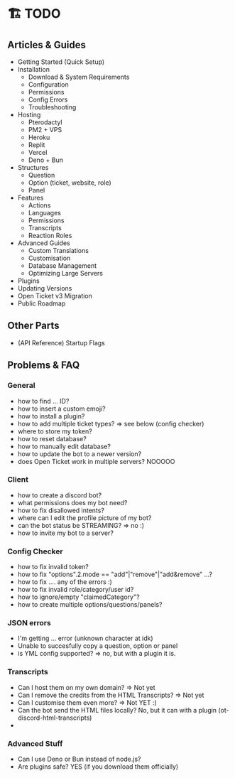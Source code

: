 # 🏗️ TODO

## Articles & Guides
- Getting Started (Quick Setup)
- Installation
  - Download & System Requirements
  - Configuration
  - Permissions
  - Config Errors
  - Troubleshooting
- Hosting
  - Pterodactyl
  - PM2 + VPS
  - Heroku
  - Replit
  - Vercel
  - Deno + Bun
- Structures
  - Question
  - Option (ticket, website, role)
  - Panel
- Features
  - Actions
  - Languages
  - Permissions
  - Transcripts
  - Reaction Roles
- Advanced Guides
  - Custom Translations
  - Customisation
  - Database Management
  - Optimizing Large Servers
- Plugins
- Updating Versions
- Open Ticket v3 Migration
- Public Roadmap

## Other Parts
- (API Reference) Startup Flags

## Problems & FAQ
### General
- how to find ... ID?
- how to insert a custom emoji?
- how to install a plugin?
- how to add multiple ticket types? => see below (config checker)
- where to store my token?
- how to reset database?
- how to manually edit database?
- how to update the bot to a newer version?
- does Open Ticket work in multiple servers? NOOOOO

### Client
- how to create a discord bot?
- what permissions does my bot need?
- how to fix disallowed intents?
- where can I edit the profile picture of my bot?
- can the bot status be STREAMING? => no :)
- how to invite my bot to a server?

### Config Checker
- how to fix invalid token?
- how to fix "options".2.mode == "add"|"remove"|"add&remove" ...?
- how to fix .... any of the errors :)
- how to fix invalid role/category/user id?
- how to ignore/empty "claimedCategory"?
- how to create multiple options/questions/panels?

### JSON errors
- I'm getting ... error (unknown character at idk)
- Unable to succesfully copy a question, option or panel
- is YML config supported? => no, but with a plugin it is.

### Transcripts
- Can I host them on my own domain? => Not yet
- Can I remove the credits from the HTML Transcripts? => Not yet
- Can I customise them even more? => Not YET :)
- Can the bot send the HTML files locally? No, but it can with a plugin (ot-discord-html-transcripts)
- 

### Advanced Stuff
- Can I use Deno or Bun instead of node.js?
- Are plugins safe? YES (if you download them officially)